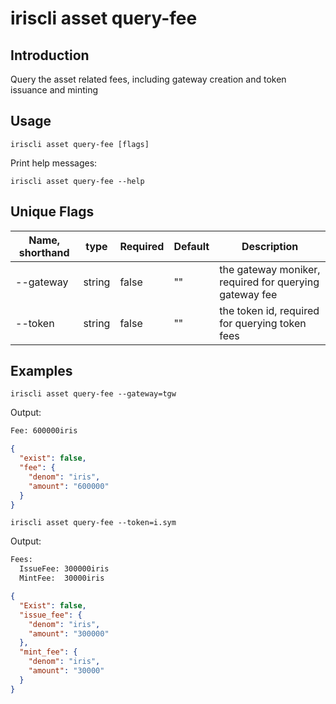 # iriscli asset query-fee

## Introduction

Query the asset related fees, including gateway creation and token issuance and minting

## Usage

```
iriscli asset query-fee [flags]
```

Print help messages:
```
iriscli asset query-fee --help
```

## Unique Flags

| Name, shorthand     | type   | Required | Default  | Description                                                         |
| --------------------| -----  | -------- | -------- | ------------------------------------------------------------------- |
| --gateway           | string | false    | ""       | the gateway moniker, required for querying gateway fee |
| --token             | string | false    | ""       | the token id, required for querying token fees         |


## Examples

```
iriscli asset query-fee --gateway=tgw
```

Output:
```txt
Fee: 600000iris
```

```json
{
  "exist": false,
  "fee": {
    "denom": "iris",
    "amount": "600000"
  }
}
```

```
iriscli asset query-fee --token=i.sym
```

Output:
```txt
Fees:
  IssueFee: 300000iris
  MintFee:  30000iris
```

```json
{
  "Exist": false,
  "issue_fee": {
    "denom": "iris",
    "amount": "300000"
  },
  "mint_fee": {
    "denom": "iris",
    "amount": "30000"
  }
}
```